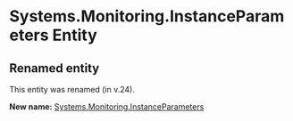 # Systems.Monitoring.InstanceParameters Entity

## Renamed entity

This entity was renamed (in v.24).

**New name:** [Systems.Monitoring.InstanceParameters](Systems.Monitoring.InstanceParameters.md)
